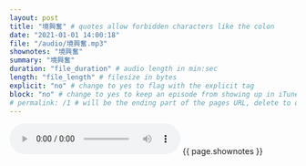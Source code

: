 ```yaml
---
layout: post
title: "境興奮" # quotes allow forbidden characters like the colon
date: "2021-01-01 14:00:18"
file: "/audio/境興奮.mp3"
shownotes: "境興奮"
summary: "境興奮"
duration: "file_duration" # audio length in min:sec
length: "file_length" # filesize in bytes
explicit: "no" # change to yes to flag with the explicit tag
block: "no" # change to yes to keep an episode from showing up in iTunes
# permalink: /1 # will be the ending part of the pages URL, delete to default to the title
---
```


<audio controls>
<source src="{{site.url}}{{site.baseurl}}{{ page.file }}" type="audio/x-mp3">
Your browser does not support the audio element.
</audio>
{{ page.shownotes }}
